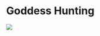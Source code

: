 # Goddess Hunting

![](https://manhwasmut.com/uploads/thumbs/a7007fd3157b67e826a28ecbfe4132e0.jpg)

<!-- Prince Kaizen Namwali -->
